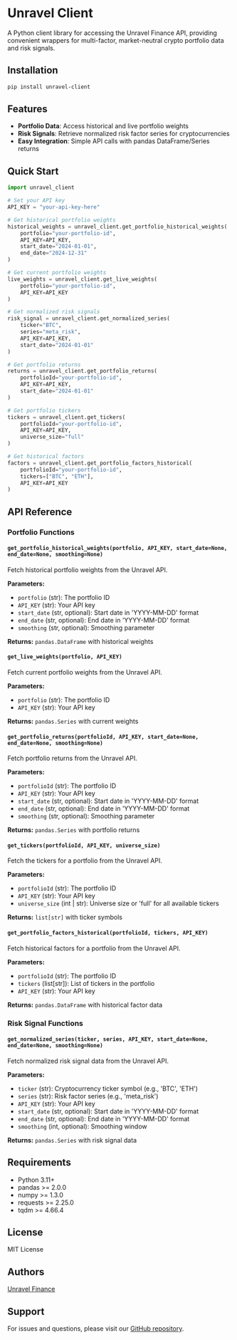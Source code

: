 # Unravel Client

A Python client library for accessing the Unravel Finance API, providing convenient wrappers for multi-factor, market-neutral crypto portfolio data and risk signals.

## Installation

```bash
pip install unravel-client
```

## Features

- **Portfolio Data**: Access historical and live portfolio weights
- **Risk Signals**: Retrieve normalized risk factor series for cryptocurrencies
- **Easy Integration**: Simple API calls with pandas DataFrame/Series returns

## Quick Start

```python
import unravel_client

# Set your API key
API_KEY = "your-api-key-here"

# Get historical portfolio weights
historical_weights = unravel_client.get_portfolio_historical_weights(
    portfolio="your-portfolio-id",
    API_KEY=API_KEY,
    start_date="2024-01-01",
    end_date="2024-12-31"
)

# Get current portfolio weights
live_weights = unravel_client.get_live_weights(
    portfolio="your-portfolio-id",
    API_KEY=API_KEY
)

# Get normalized risk signals
risk_signal = unravel_client.get_normalized_series(
    ticker="BTC",
    series="meta_risk",
    API_KEY=API_KEY,
    start_date="2024-01-01"
)

# Get portfolio returns
returns = unravel_client.get_portfolio_returns(
    portfolioId="your-portfolio-id",
    API_KEY=API_KEY,
    start_date="2024-01-01"
)

# Get portfolio tickers
tickers = unravel_client.get_tickers(
    portfolioId="your-portfolio-id",
    API_KEY=API_KEY,
    universe_size="full"
)

# Get historical factors
factors = unravel_client.get_portfolio_factors_historical(
    portfolioId="your-portfolio-id",
    tickers=["BTC", "ETH"],
    API_KEY=API_KEY
)
```

## API Reference

### Portfolio Functions

#### `get_portfolio_historical_weights(portfolio, API_KEY, start_date=None, end_date=None, smoothing=None)`

Fetch historical portfolio weights from the Unravel API.

**Parameters:**

- `portfolio` (str): The portfolio ID
- `API_KEY` (str): Your API key
- `start_date` (str, optional): Start date in 'YYYY-MM-DD' format
- `end_date` (str, optional): End date in 'YYYY-MM-DD' format
- `smoothing` (str, optional): Smoothing parameter

**Returns:** `pandas.DataFrame` with historical weights

#### `get_live_weights(portfolio, API_KEY)`

Fetch current portfolio weights from the Unravel API.

**Parameters:**

- `portfolio` (str): The portfolio ID
- `API_KEY` (str): Your API key

**Returns:** `pandas.Series` with current weights

#### `get_portfolio_returns(portfolioId, API_KEY, start_date=None, end_date=None, smoothing=None)`

Fetch portfolio returns from the Unravel API.

**Parameters:**

- `portfolioId` (str): The portfolio ID
- `API_KEY` (str): Your API key
- `start_date` (str, optional): Start date in 'YYYY-MM-DD' format
- `end_date` (str, optional): End date in 'YYYY-MM-DD' format
- `smoothing` (str, optional): Smoothing parameter

**Returns:** `pandas.Series` with portfolio returns

#### `get_tickers(portfolioId, API_KEY, universe_size)`

Fetch the tickers for a portfolio from the Unravel API.

**Parameters:**

- `portfolioId` (str): The portfolio ID
- `API_KEY` (str): Your API key
- `universe_size` (int | str): Universe size or 'full' for all available tickers

**Returns:** `list[str]` with ticker symbols

#### `get_portfolio_factors_historical(portfolioId, tickers, API_KEY)`

Fetch historical factors for a portfolio from the Unravel API.

**Parameters:**

- `portfolioId` (str): The portfolio ID
- `tickers` (list[str]): List of tickers in the portfolio
- `API_KEY` (str): Your API key

**Returns:** `pandas.DataFrame` with historical factor data

### Risk Signal Functions

#### `get_normalized_series(ticker, series, API_KEY, start_date=None, end_date=None, smoothing=None)`

Fetch normalized risk signal data from the Unravel API.

**Parameters:**

- `ticker` (str): Cryptocurrency ticker symbol (e.g., 'BTC', 'ETH')
- `series` (str): Risk factor series (e.g., 'meta_risk')
- `API_KEY` (str): Your API key
- `start_date` (str, optional): Start date in 'YYYY-MM-DD' format
- `end_date` (str, optional): End date in 'YYYY-MM-DD' format
- `smoothing` (int, optional): Smoothing window

**Returns:** `pandas.Series` with risk signal data

## Requirements

- Python 3.11+
- pandas >= 2.0.0
- numpy >= 1.3.0
- requests >= 2.25.0
- tqdm >= 4.66.4

## License

MIT License

## Authors

[Unravel Finance](https://unravel.finance)

## Support

For issues and questions, please visit our [GitHub repository](https://github.com/unravel-finance/unravel-client/issues).
